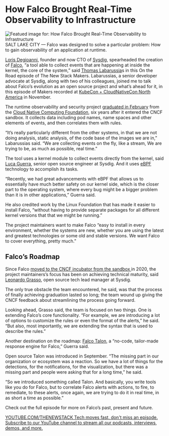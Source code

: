# How Falco Brought Real-Time Observability to Infrastructure
![Featued image for: How Falco Brought Real-Time Observability to Infrastructure](https://cdn.thenewstack.io/media/2024/12/058d04e8-kccnc-na-24_thomas_leo_luca_featured-1024x576.png)
SALT LAKE CITY — Falco was designed to solve a particular problem: How to gain observability of an application at runtime.

[Loris Degioanni](https://www.linkedin.com/in/degio/), founder and now CTO of [Sysdig](https://sysdig.com/?utm_content=inline+mention), spearheaded the creation of [Falco](https://falco.org/docs/), “a tool able to collect events that are happening at inside the kernel, the core of the system,” said [Thomas Labarussia](https://www.linkedin.com/in/thomas-labarussias/?originalSubdomain=fr)s in this On the Road episode of The New Stack Makers.
Labarussias, a senior developer advocate at Sysdig, along with two of his colleagues, joined me to talk about Falco’s evolution as an open source project and what’s ahead for it, in this episode of Makers recorded at [KubeCon + CloudNativeCon North America](https://events.linuxfoundation.org/kubecon-cloudnativecon-north-america/) in November.

The runtime observability and security project [graduated in February](https://thenewstack.io/falco-is-a-cncf-graduate-now-what/) from the [Cloud Native Computing Foundation](https://cncf.io/?utm_content=inline+mention), six years after it entered the CNCF sandbox. It collects data including pod names, name spaces and other elements of events, and then correlates them with rules.

“It’s really particularly different from the other systems, in that we are not doing analysis, static analysis, of the code base of the images we are in,” Labarussias said. “We are collecting events on the fly, like a stream, We are trying to be, as much as possible, real time.”

The tool uses a kernel module to collect events directly from the kernel, said [Luca Guerra](https://github.com/lucaguerra), senior open source engineer at Sysdig. And it uses [eBPF](https://thenewstack.io/what-is-ebpf/) technology to accomplish its tasks.

“Recently, we had great advancements with eBPF that allows us to essentially have much better safety on our kernel side, which is the closer part to the operating system, where every bug might be a bigger problem than it is in other applications,” Guerra said.

He also credited work by the Linux Foundation that has made it easier to install Falco, “without having to provide separate packages for all different kernel versions that that we might be running.”

The project maintainers want to make Falco “easy to install in every environment, whether the systems are new, whether you are using the latest and greatest technologies or some old and stable versions. We want Falco to cover everything, pretty much.”

## Falco’s Roadmap
Since Falco [moved to the CNCF incubator from the sandbox ](https://thenewstack.io/cncfs-falco-runtime-security-tool-graduates-from-the-sandbox-moves-into-incubation/)in 2020, the project maintainers’s focus has been on achieving technical maturity, said [Leonardo Grasso](https://www.linkedin.com/in/leonardograsso/?originalSubdomain=it), open source tech lead manager at Sysdig.

The only true obstacle the team encountered, he said, was that the process of finally achieving graduation lasted so long; the team wound up giving the CNCF feedback about streamlining the process going forward.

Looking ahead, Grasso said, the team is focused on two things. One is extending Falco’s core functionality. “For example, we are introducing a lot of options to customize the rules or even the format of the alerts,” he said. “But also, most importantly, we are extending the syntax that is used to describe the rules.”

Another destination on the roadmap: [Falco Talon](https://falco.org/blog/falco-talon-v0-2-0/), a “no-code, tailor-made response engine for Falco,” Guerra said.

Open source Talon was introduced in September. “The missing part in our organization or ecosystem was a reaction. So we have a lot of things for the detections, for the notifications, for the visualization, but there was a missing part and people were asking that for a long time,” he said.

“So we introduced something called Talon. And basically, you write tools like you do for Falco, but to correlate Falco alerts with actions, to fire, to remediate, to these alerts, once again, we are trying to do it in real time, in as short a time as possible.”

Check out the full episode for more on Falco’s past, present and future.

[
YOUTUBE.COM/THENEWSTACK
Tech moves fast, don't miss an episode. Subscribe to our YouTube
channel to stream all our podcasts, interviews, demos, and more.
](https://youtube.com/thenewstack?sub_confirmation=1)